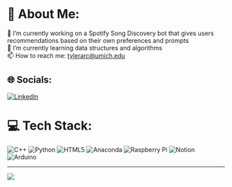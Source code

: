 # 💫 About Me:
🔭 I’m currently working on a Spotify Song Discovery bot that gives users recommendations based on their own preferences and prompts<br>🌱 I’m currently learning data structures and algorithms<br>📫 How to reach me: tylerarc@umich.edu


## 🌐 Socials:
[![LinkedIn](https://img.shields.io/badge/LinkedIn-%230077B5.svg?logo=linkedin&logoColor=white)](https://linkedin.com/in/tyler-arciniaga) 

# 💻 Tech Stack:
![C++](https://img.shields.io/badge/c++-%2300599C.svg?style=for-the-badge&logo=c%2B%2B&logoColor=white) ![Python](https://img.shields.io/badge/python-3670A0?style=for-the-badge&logo=python&logoColor=ffdd54) ![HTML5](https://img.shields.io/badge/html5-%23E34F26.svg?style=for-the-badge&logo=html5&logoColor=white) ![Anaconda](https://img.shields.io/badge/Anaconda-%2344A833.svg?style=for-the-badge&logo=anaconda&logoColor=white) ![Raspberry Pi](https://img.shields.io/badge/-RaspberryPi-C51A4A?style=for-the-badge&logo=Raspberry-Pi) ![Notion](https://img.shields.io/badge/Notion-%23000000.svg?style=for-the-badge&logo=notion&logoColor=white) ![Arduino](https://img.shields.io/badge/-Arduino-00979D?style=for-the-badge&logo=Arduino&logoColor=white)

<!--
# 📊 GitHub Stats:
![](https://github-readme-stats.vercel.app/api?username=Tyler-Arciniaga&theme=gotham&hide_border=false&include_all_commits=true&count_private=true)<br/>
![](https://github-readme-streak-stats.herokuapp.com/?user=Tyler-Arciniaga&theme=gotham&hide_border=false)<br/>
![](https://github-readme-stats.vercel.app/api/top-langs/?username=Tyler-Arciniaga&theme=gotham&hide_border=false&include_all_commits=true&count_private=true&layout=compact)

-->
---
[![](https://visitcount.itsvg.in/api?id=Tyler-Arciniaga&icon=0&color=0)](https://visitcount.itsvg.in)

<!-- Proudly created with GPRM ( https://gprm.itsvg.in ) -->
